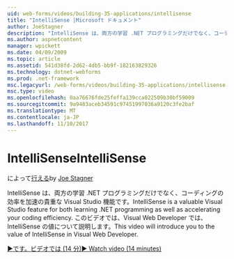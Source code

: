 ```yaml
---
uid: web-forms/videos/building-35-applications/intellisense
title: "IntelliSense |Microsoft ドキュメント"
author: JoeStagner
description: "IntelliSense は、両方の学習 .NET プログラミングだけでなく、コーディングの効率を加速の貴重な Visual Studio 機能です。 このビデオでは説明しています."
ms.author: aspnetcontent
manager: wpickett
ms.date: 04/09/2009
ms.topic: article
ms.assetid: 541d38fd-2d62-4db5-bb9f-182163829326
ms.technology: dotnet-webforms
ms.prod: .net-framework
msc.legacyurl: /web-forms/videos/building-35-applications/intellisense
msc.type: video
ms.openlocfilehash: 0aa76676fde25feffa139cca022509b30bf59009
ms.sourcegitcommit: 9a9483aceb34591c97451997036a9120c3fe2baf
ms.translationtype: MT
ms.contentlocale: ja-JP
ms.lasthandoff: 11/10/2017
---
```

<a name="intellisense"></a><span data-ttu-id="a1042-104">IntelliSense</span><span class="sxs-lookup"><span data-stu-id="a1042-104">IntelliSense</span></span>
====================
<span data-ttu-id="a1042-105">によって[行える](https://github.com/JoeStagner)</span><span class="sxs-lookup"><span data-stu-id="a1042-105">by [Joe Stagner](https://github.com/JoeStagner)</span></span>

<span data-ttu-id="a1042-106">IntelliSense は、両方の学習 .NET プログラミングだけでなく、コーディングの効率を加速の貴重な Visual Studio 機能です。</span><span class="sxs-lookup"><span data-stu-id="a1042-106">IntelliSense is a valuable Visual Studio feature for both learning .NET programming as well as accelerating your coding efficiency.</span></span> <span data-ttu-id="a1042-107">このビデオでは、Visual Web Developer では、IntelliSense の値について説明します。</span><span class="sxs-lookup"><span data-stu-id="a1042-107">This video will introduce you to the value of IntelliSense in Visual Web Developer.</span></span>

[<span data-ttu-id="a1042-108">&#9654;です。ビデオでは (14 分)</span><span class="sxs-lookup"><span data-stu-id="a1042-108">&#9654; Watch video (14 minutes)</span></span>](https://channel9.msdn.com/Blogs/ASP-NET-Site-Videos/intellisense)
